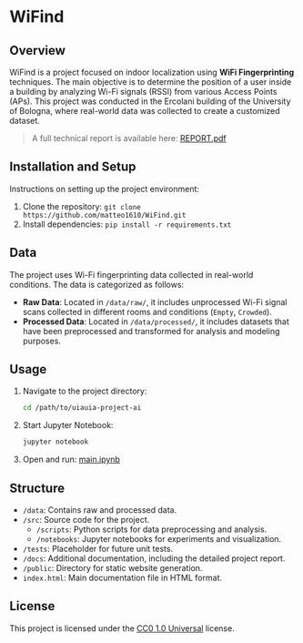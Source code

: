 # WiFind

## Overview
WiFind is a project focused on indoor localization using **WiFi Fingerprinting** techniques. The main objective is to determine the position of a user inside a building by analyzing Wi-Fi signals (RSSI) from various Access Points (APs). This project was conducted in the Ercolani building of the University of Bologna, where real-world data was collected to create a customized dataset.

> A full technical report is available here: [REPORT.pdf](./docs/REPORT.pdf)

## Installation and Setup
Instructions on setting up the project environment:
1. Clone the repository: `git clone https://github.com/matteo1610/WiFind.git`
2. Install dependencies: `pip install -r requirements.txt`

## Data
The project uses Wi-Fi fingerprinting data collected in real-world conditions. The data is categorized as follows:

- **Raw Data**: Located in `/data/raw/`, it includes unprocessed Wi-Fi signal scans collected in different rooms and conditions (`Empty`, `Crowded`).
- **Processed Data**: Located in `/data/processed/`, it includes datasets that have been preprocessed and transformed for analysis and modeling purposes.

## Usage
1. Navigate to the project directory:
   ```bash
   cd /path/to/uiauia-project-ai
2. Start Jupyter Notebook:
   ```bash
   jupyter notebook
   ```
3. Open and run: [main.ipynb](src/notebooks/main.ipynb) 

## Structure
- `/data`: Contains raw and processed data.
- `/src`: Source code for the project.
  - `/scripts`: Python scripts for data preprocessing and analysis.
  - `/notebooks`: Jupyter notebooks for experiments and visualization.
- `/tests`: Placeholder for future unit tests.
- `/docs`: Additional documentation, including the detailed project report.
- `/public`: Directory for static website generation.
- `index.html`: Main documentation file in HTML format.

## License
This project is licensed under the [CC0 1.0 Universal](https://creativecommons.org/publicdomain/zero/1.0/) license. 